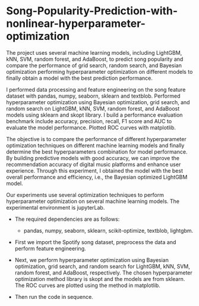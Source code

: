 # Song-Popularity-Prediction-with-nonlinear-hyperparameter-optimization
The project uses several machine learning models, including LightGBM, kNN, SVM, random forest, and AdaBoost, to predict song popularity and compare the performance of grid search, random search, and Bayesian optimization performing hyperparameter optimization on different models to finally obtain a model with the best prediction performance.

I performed data processing and feature engineering on the song feature dataset with pandas, numpy, seaborn, sklearn and textblob. Performed hyperparameter optimization using Bayesian optimization, grid search, and random search on LightGBM, kNN, SVM, random forest, and AdaBoost models using sklearn and skopt library. I build a performance evaluation benchmark include accuracy, precision, recall, F1 score and AUC to evaluate the model performance. Plotted ROC curves with matplotlib.

The objective is to compare the performance of different hyperparameter optimization techniques on different machine learning models and finally determine the best hyperparameters combination for model performance. By building predictive models with good accuracy, we can improve the recommendation accuracy of digital music platforms and enhance user experience. Through this experiment, I obtained the model with the best overall performance and efficiency, i.e., the Bayesian optimized LightGBM model.

Our experiments use several optimization techniques to perform hyperparameter optimization on several machine learning models. The experimental environment is jupyterLab.

- The required dependencies are as follows:
  - pandas, numpy, seaborn, sklearn, scikit-optimize, textblob, lightgbm.

- First we import the Spotify song dataset, preprocess the data and perform feature engineering.
- Next, we perform hyperparameter optimization using Bayesian optimization, grid search, and random search for LightGBM, kNN, SVM, random forest, and AdaBoost, respectively. The chosen hyperparameter optimization method library is skopt and the models are from sklearn. The ROC curves are plotted using the method in matplotlib.
- Then run the code in sequence.
